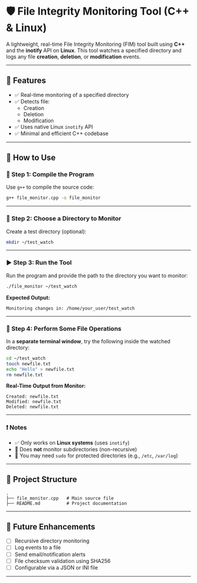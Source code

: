 
# 🛡️ File Integrity Monitoring Tool (C++ & Linux)

A lightweight, real-time File Integrity Monitoring (FIM) tool built using **C++** and the **inotify** API on **Linux**. This tool watches a specified directory and logs any file **creation**, **deletion**, or **modification** events.

---

## 📌 Features

- ✅ Real-time monitoring of a specified directory
- ✅ Detects file:
  - Creation
  - Deletion
  - Modification
- ✅ Uses native Linux `inotify` API
- ✅ Minimal and efficient C++ codebase

---

## 📘 How to Use

### 🔧 Step 1: Compile the Program

Use `g++` to compile the source code:

```bash
g++ file_monitor.cpp -o file_monitor
````

---

### 📂 Step 2: Choose a Directory to Monitor

Create a test directory (optional):

```bash
mkdir ~/test_watch
```

---

### ▶️ Step 3: Run the Tool

Run the program and provide the path to the directory you want to monitor:

```bash
./file_monitor ~/test_watch
```

**Expected Output:**

```
Monitoring changes in: /home/your_user/test_watch
```

---

### 🧪 Step 4: Perform Some File Operations

In a **separate terminal window**, try the following inside the watched directory:

```bash
cd ~/test_watch
touch newfile.txt
echo "Hello" > newfile.txt
rm newfile.txt
```

**Real-Time Output from Monitor:**

```
Created: newfile.txt
Modified: newfile.txt
Deleted: newfile.txt
```

---

### ❗ Notes

* ✅ Only works on **Linux systems** (uses `inotify`)
* 🚫 Does **not** monitor subdirectories (non-recursive)
* 🔐 You may need `sudo` for protected directories (e.g., `/etc`, `/var/log`)

---

## 📂 Project Structure

```
.
├── file_monitor.cpp   # Main source file
├── README.md          # Project documentation
```

---

## 🌱 Future Enhancements

* [ ] Recursive directory monitoring
* [ ] Log events to a file
* [ ] Send email/notification alerts
* [ ] File checksum validation using SHA256
* [ ] Configurable via a JSON or INI file

---

